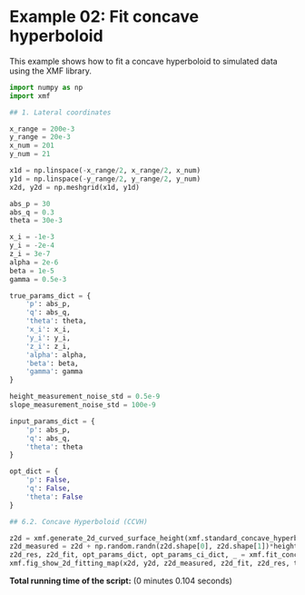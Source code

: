 <!-- DO NOT EDIT. -->
<!-- THIS FILE WAS AUTOMATICALLY GENERATED BY SPHINX-GALLERY. -->
<!-- TO MAKE CHANGES, EDIT THE SOURCE PYTHON FILE: -->
<!-- "auto_examples/example_02_fit_concave_hyperboloid_with_opt.py" -->
<!-- LINE NUMBERS ARE GIVEN BELOW. -->

<a id="sphx-glr-auto-examples-example-02-fit-concave-hyperboloid-with-opt-py"></a>

# Example 02: Fit concave hyperboloid

This example shows how to fit a concave hyperboloid to simulated data using the XMF library.

<!-- GENERATED FROM PYTHON SOURCE LINES 7-65 -->
```Python
import numpy as np
import xmf

## 1. Lateral coordinates

x_range = 200e-3
y_range = 20e-3
x_num = 201
y_num = 21

x1d = np.linspace(-x_range/2, x_range/2, x_num)
y1d = np.linspace(-y_range/2, y_range/2, y_num)
x2d, y2d = np.meshgrid(x1d, y1d)

abs_p = 30
abs_q = 0.3
theta = 30e-3

x_i = -1e-3
y_i = -2e-4
z_i = 3e-7
alpha = 2e-6
beta = 1e-5
gamma = 0.5e-3

true_params_dict = {
    'p': abs_p,
    'q': abs_q,
    'theta': theta,
    'x_i': x_i,
    'y_i': y_i,
    'z_i': z_i,
    'alpha': alpha,
    'beta': beta,
    'gamma': gamma
}

height_measurement_noise_std = 0.5e-9
slope_measurement_noise_std = 100e-9

input_params_dict = {
    'p': abs_p,
    'q': abs_q,
    'theta': theta
}

opt_dict = {
    'p': False,
    'q': False,
    'theta': False
}

## 6.2. Concave Hyperboloid (CCVH)

z2d = xmf.generate_2d_curved_surface_height(xmf.standard_concave_hyperboloid_height, x2d, y2d, abs_p, abs_q, theta, x_i, y_i, z_i, alpha, beta, gamma)
z2d_measured = z2d + np.random.randn(z2d.shape[0], z2d.shape[1])*height_measurement_noise_std
z2d_res, z2d_fit, opt_params_dict, opt_params_ci_dict, _ = xmf.fit_concave_hyperboloid_height(x2d, y2d, z2d_measured, input_params_dict, opt_dict)
xmf.fig_show_2d_fitting_map(x2d, y2d, z2d_measured, z2d_fit, z2d_res, true_params_dict, opt_params_dict, opt_params_ci_dict, 'Concave Hyperboloid')
```

**Total running time of the script:** (0 minutes 0.104 seconds)

<a id="sphx-glr-download-auto-examples-example-02-fit-concave-hyperboloid-with-opt-py"></a>
